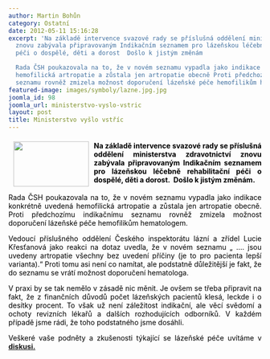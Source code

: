 ```yaml
---
author: Martin Bohůn
category: Ostatní
date: 2012-05-11 15:16:28
excerpt: 'Na základě intervence svazové rady se příslušná oddělení ministerstva zdravotnictví
  znovu zabývala připravovaným Indikačním seznamem pro lázeňskou léčebně rehabilitační
  péči o dospělé, děti a dorost  Došlo k jistým změnám

  Rada ČSH poukazovala na to, že v novém seznamu vypadla jako indikace konkrétně uvedená
  hemofilická artropatie a zůstala jen artropatie obecně Proti předchozímu indikačnímu
  seznamu rovněž zmizela možnost doporučení lázeňské péče hemofilikům hematologem'
featured-image: images/symboly/lazne.jpg.jpg
joomla_id: 98
joomla_url: ministerstvo-vyslo-vstric
layout: post
title: Ministerstvo vyšlo vstříc
---
```


<h4 style="text-align: justify;">
 <img border="0" height="90" src="{{ site.baseurl }}/images/symboly/lazne.jpg.jpg" style="border: 0px currentColor; margin-right: 10px; margin-left: 10px; float: left;" width="150"/>
 <span style="color: #000000;">
  Na základě intervence svazové rady se příslušná oddělení ministerstva zdravotnictví znovu zabývala připravovaným Indikačním seznamem pro lázeňskou léčebně rehabilitační péči o dospělé, děti a dorost.  Došlo k jistým změnám.
 </span>
</h4>
<p style="text-align: justify;">
 <span style="color: #000000;">
  Rada ČSH poukazovala na to, že v novém seznamu vypadla jako indikace konkrétně uvedená hemofilická artropatie a zůstala jen artropatie obecně. Proti předchozímu indikačnímu seznamu rovněž zmizela možnost doporučení lázeňské péče hemofilikům hematologem.
 </span>
</p>
<p style="text-align: justify;">
 <span style="color: #000000;">
  Vedoucí příslušného oddělení Českého inspektorátu lázní a zřídel Lucie Křesťanová jako reakci na dotaz uvedla, že v novém seznamu „ …. jsou uvedeny artropatie všechny bez uvedení příčiny (je to pro pacienta lepší varianta).“ Proti tomu asi není co namítat, ale podstatně důležitější je fakt, že do seznamu se vrátí možnost doporučení hematologa.
 </span>
</p>
<p style="text-align: justify;">
 <span style="color: #000000;">
  V praxi by se tak nemělo v zásadě nic měnit. Je ovšem se třeba připravit na fakt, že z finančních důvodů počet lázeňských pacientů klesá, leckde i o desítky procent. To však už není záležitost indikační, ale věcí svědomí a ochoty revizních lékařů a dalších rozhodujících odborníků. V každém případě jsme rádi, že toho podstatného jsme dosáhli.
 </span>
</p>
<p style="text-align: justify;">
 <span style="color: #000000;">
  Veškeré vaše podněty a zkušenosti týkající se lázeňské péče uvítáme v
 </span>
 <strong>
  <a href="index.php/forum" target="_blank" title="Diskuse">
   diskusi.
  </a>
 </strong>
</p>